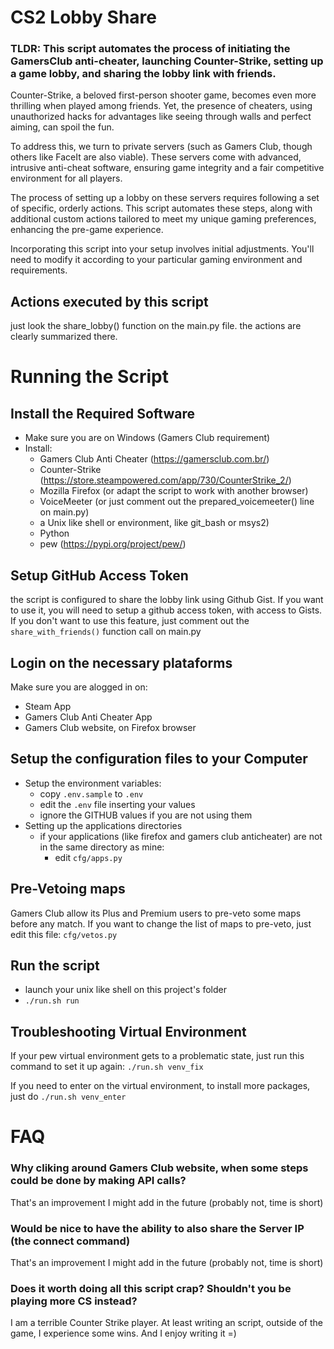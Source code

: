 # CS2 Lobby Share

### TLDR: This script automates the process of initiating the GamersClub anti-cheater, launching Counter-Strike, setting up a game lobby, and sharing the lobby link with friends.

Counter-Strike, a beloved first-person shooter game, becomes even more thrilling when played among friends. Yet, the presence of cheaters, using unauthorized hacks for advantages like seeing through walls and perfect aiming, can spoil the fun.

To address this, we turn to private servers (such as Gamers Club, though others like FaceIt are also viable). These servers come with advanced, intrusive anti-cheat software, ensuring game integrity and a fair competitive environment for all players.

The process of setting up a lobby on these servers requires following a set of specific, orderly actions. This script automates these steps, along with additional custom actions tailored to meet my unique gaming preferences, enhancing the pre-game experience.

Incorporating this script into your setup involves initial adjustments. You'll need to modify it according to your particular gaming environment and requirements.

## Actions executed by this script
just look the share_lobby() function on the main.py file. 
the actions are clearly summarized there.

# Running the Script

## Install the Required Software 
- Make sure you are on Windows (Gamers Club requirement)
- Install:
  - Gamers Club Anti Cheater (https://gamersclub.com.br/)
  - Counter-Strike (https://store.steampowered.com/app/730/CounterStrike_2/)
  - Mozilla Firefox (or adapt the script to work with another browser)
  - VoiceMeeter (or just comment out the prepared_voicemeeter() line on main.py)
  - a Unix like shell or environment, like git_bash  or msys2)
  - Python
  - pew (https://pypi.org/project/pew/)

## Setup GitHub Access Token
the script is configured to share the lobby link using Github Gist.
If you want to use it, you will need to setup a github access token, with access to Gists.
If you don't want to use this feature, just comment out the `share_with_friends()` function call on main.py

## Login on the necessary plataforms
Make sure you are alogged in on:
- Steam App
- Gamers Club Anti Cheater App
- Gamers Club website, on Firefox browser

## Setup the configuration files to your Computer
- Setup the environment variables:
  - copy `.env.sample` to `.env`
  - edit the `.env` file inserting your values
   - ignore the GITHUB values if you are not using them
- Setting up the applications directories
  - if your applications (like firefox and gamers club anticheater) are not in the same directory as mine:
    - edit `cfg/apps.py`

## Pre-Vetoing maps
Gamers Club allow its Plus and Premium users to pre-veto some maps before any match.
If you want to change the list of maps to pre-veto, just edit this file:
`cfg/vetos.py`


## Run the script
- launch your unix like shell on this project's folder
- `./run.sh run`

## Troubleshooting Virtual Environment
If your pew virtual environment gets to a problematic state, just run this command to set it up again:
`./run.sh venv_fix`

If you need to enter on the virtual environment, to install more packages, just do `./run.sh venv_enter`


# FAQ

### Why cliking around Gamers Club website, when some steps could be done by making API calls?
That's an improvement I might add in the future (probably not, time is short)

### Would be nice to have the ability to also share the Server IP (the connect command)
That's an improvement I might add in the future (probably not, time is short)

### Does it worth doing all this script crap? Shouldn't you be playing more CS instead?
I am a terrible Counter Strike player. At least writing an script, outside of the game, I experience some wins. And I enjoy writing it =)


